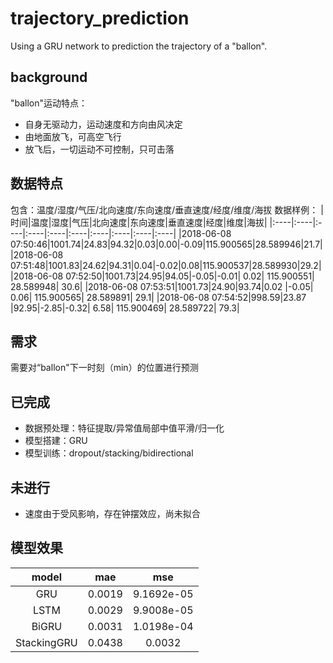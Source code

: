 # trajectory_prediction
Using a GRU network to prediction the trajectory of a "ballon".

## background
"ballon"运动特点：
- 自身无驱动力，运动速度和方向由风决定
- 由地面放飞，可高空飞行
- 放飞后，一切运动不可控制，只可击落

## 数据特点
包含：温度/湿度/气压/北向速度/东向速度/垂直速度/经度/维度/海拔
数据样例：
|时间|温度|湿度|气压|北向速度|东向速度|垂直速度|经度|维度|海拔|
|:----|:----|:----|:----|:----|:----|:----|:----|:----|:----|
|2018-06-08 07:50:46|1001.74|24.83|94.32|0.03|0.00|-0.09|115.900565|28.589946|21.7|
|2018-06-08 07:51:48|1001.83|24.62|94.31|0.04|-0.02|0.08|115.900537|28.589930|29.2|
|2018-06-08 07:52:50|1001.73|24.95|94.05|-0.05|-0.01|	0.02|	115.900551|	28.589948|	30.6|
|2018-06-08 07:53:51|1001.73|24.90|93.74|0.02	|-0.05|	0.06|	115.900565|	28.589891|	29.1|
|2018-06-08 07:54:52|998.59|23.87	|92.95|-2.85|-0.32|	6.58| 115.900469|	28.589722|	79.3|

## 需求
需要对“ballon"下一时刻（min）的位置进行预测

## 已完成
- 数据预处理：特征提取/异常值局部中值平滑/归一化
- 模型搭建：GRU
- 模型训练：dropout/stacking/bidirectional

## 未进行
- 速度由于受风影响，存在钟摆效应，尚未拟合

## 模型效果
| model | mae | mse |
|:----:|:----:|:----:|
|GRU|0.0019|9.1692e-05|
|LSTM|0.0029|9.9008e-05|
|BiGRU|0.0031|1.0198e-04|
|StackingGRU|0.0438|0.0032|
